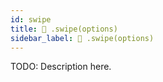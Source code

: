 ```yaml
---
id: swipe
title: 🔨 .swipe(options)
sidebar_label: 🔨 .swipe(options) 
---
```


TODO: Description here.